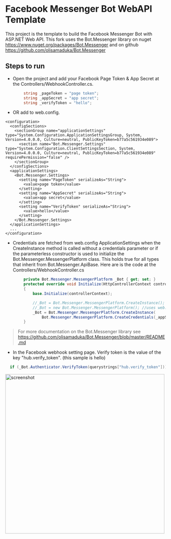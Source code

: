 # Facebook Messenger Bot WebAPI Template

This project is the template to build the Facebook Messenger Bot with  ASP.NET Web API. This fork uses the Bot.Messenger library on nuget https://www.nuget.org/packages/Bot.Messenger and on github https://github.com/olisamaduka/Bot.Messenger

## Steps to run

- Open the project and add your Facebook Page Token & App Secret at the Controllers/WebhookController.cs.

```csharp
        string _pageToken = "page token";
        string _appSecret = "app secret";
        string _verifyToken = "hello";
```
- OR add to web.config.
```
<configuration>
  <configSections>
    <sectionGroup name="applicationSettings" type="System.Configuration.ApplicationSettingsGroup, System, Version=4.0.0.0, Culture=neutral, PublicKeyToken=b77a5c561934e089">
      <section name="Bot.Messenger.Settings" type="System.Configuration.ClientSettingsSection, System, Version=4.0.0.0, Culture=neutral, PublicKeyToken=b77a5c561934e089" requirePermission="false" />
    </sectionGroup>
  </configSections>
  <applicationSettings>
    <Bot.Messenger.Settings>
      <setting name="PageToken" serializeAs="String">
        <value>page token</value>
      </setting>
      <setting name="AppSecret" serializeAs="String">
        <value>app secret</value>
      </setting>
      <setting name="VerifyToken" serializeAs="String">
        <value>hello</value>
      </setting>
    </Bot.Messenger.Settings>
  </applicationSettings>
  ...
</configuration>
```

- Credentials are fetched from web.config ApplicationSettings when the CreateInstance method is called without a credentials parameter or if the parameterless constructor is used to initialize the Bot.Messenger.MessengerPlatform class. This holds true for all types that inherit from Bot.Messenger.ApiBase. Here are is the code at the Controllers/WebhookController.cs 

```csharp
        private Bot.Messenger.MessengerPlatform _Bot { get; set; }
        protected override void Initialize(HttpControllerContext controllerContext)
        {
            base.Initialize(controllerContext);

            //_Bot = Bot.Messenger.MessengerPlatform.CreateInstance(); //uses web.config ApplicationSettings values
            //_Bot = new Bot.Messenger.MessengerPlatform(); //uses web.config ApplicationSettings values
            _Bot = Bot.Messenger.MessengerPlatform.CreateInstance(
                Bot.Messenger.MessengerPlatform.CreateCredentials(_appSecret, _pageToken, _verifyToken));
        }
```
> For more documentation on the Bot.Messenger library see https://github.com/olisamaduka/Bot.Messenger/blob/master/README.md

- In the Facebook webhook setting page. Verify token is the value of the key "hub.verify_token".  (this sample is hello)

```csharp
  if (_Bot.Authenticator.VerifyToken(querystrings["hub.verify_token"]))
```

<img src="screenshot/img1.png" alt="screenshot" width="500"/>


